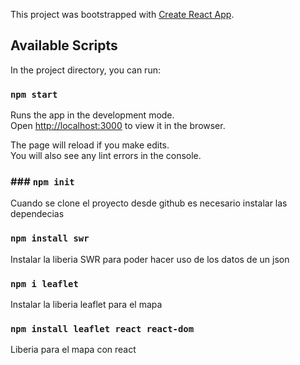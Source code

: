 This project was bootstrapped with [Create React App](https://github.com/facebook/create-react-app).

## Available Scripts

In the project directory, you can run:

### `npm start`

Runs the app in the development mode.<br />
Open [http://localhost:3000](http://localhost:3000) to view it in the browser.

The page will reload if you make edits.<br />
You will also see any lint errors in the console.

### ### `npm init`
Cuando se clone el proyecto desde github es necesario instalar las dependecias


### `npm install swr`
Instalar la liberia SWR para poder hacer uso de los datos de un json

### `npm i leaflet`
Instalar la liberia leaflet para el mapa

### `npm install leaflet react react-dom`
Liberia para el mapa con react

